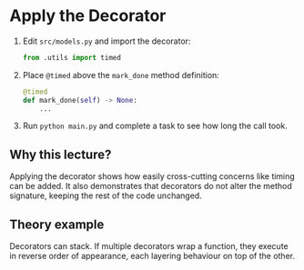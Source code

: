 # Apply the Decorator

1. Edit `src/models.py` and import the decorator:
   ```python
   from .utils import timed
   ```
2. Place `@timed` above the `mark_done` method definition:
   ```python
   @timed
   def mark_done(self) -> None:
       ...
   ```
3. Run `python main.py` and complete a task to see how long the call took.

## Why this lecture?

Applying the decorator shows how easily cross-cutting concerns like timing
can be added. It also demonstrates that decorators do not alter the method
signature, keeping the rest of the code unchanged.
## Theory example
Decorators can stack. If multiple decorators wrap a function, they execute in reverse order of appearance, each layering behaviour on top of the other.
